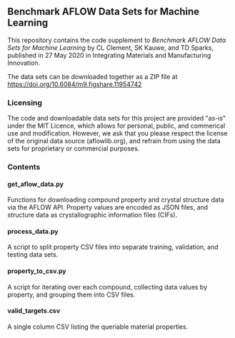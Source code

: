 ## Benchmark AFLOW Data Sets for Machine Learning
This repository contains the code supplement to *Benchmark AFLOW Data Sets for Machine Learning* by CL Clement, SK Kauwe, and TD Sparks, published in 27 May 2020 in Integrating Materials and Manufacturing Innovation. 

The data sets can be downloaded together as a ZIP file at https://doi.org/10.6084/m9.figshare.11954742

### Licensing
The code and downloadable data sets for this project are provided "as-is" under the MIT Licence, which allows for personal, public, and commerical use and modification. However, we ask that you please respect the license of the original data source (aflowlib.org), and refrain from using the data sets for proprietary or commercial purposes. 

### Contents
#### get_aflow_data.py
Functions for downloading compound property and crystal structure data via the AFLOW API. Property values are encoded as JSON files, and structure data as crystallographic information files (CIFs).

#### process_data.py
A script to split property CSV files into separate training, validation, and testing data sets.

#### property_to_csv.py
A script for iterating over each compound, collecting data values by property, and grouping them into CSV files.

#### valid_targets.csv
A single column CSV listing the queriable material properties. 
